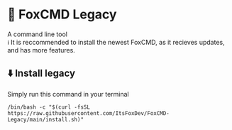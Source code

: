 # 🦊 FoxCMD Legacy
A command line tool
<br>ℹ️ It is reccommended to install the newest FoxCMD, as it recieves updates, and has more features.
## ⬇️ Install legacy
Simply run this command in your terminal
``` 
/bin/bash -c "$(curl -fsSL https://raw.githubusercontent.com/ItsFoxDev/FoxCMD-Legacy/main/install.sh)" 
```
